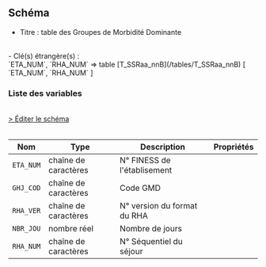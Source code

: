 ## Schéma

- Titre : table des Groupes de Morbidité Dominante
<br />
- Clé(s) étrangère(s) : <br />
`ETA_NUM`, `RHA_NUM` => table [T_SSRaa_nnB](/tables/T_SSRaa_nnB) [ `ETA_NUM`, `RHA_NUM` ]<br />

### Liste des variables
<br />
<div>
    <a href="https://gitlab.com/healthdatahub/schema-snds/edit/master/schemas/PMSI/PMSI%20SSR/T_SSRaa_nnGHJ.json"  
    arget="_blank" rel="noopener noreferrer">> Éditer le schéma</a>
    <OutboundLink />
</div>
<br />

Nom|Type|Description|Propriétés
-|-|-|-
`ETA_NUM`|chaîne de caractères|N° FINESS de l&#x27;établisement||
`GHJ_COD`|chaîne de caractères|Code GMD||
`RHA_VER`|chaîne de caractères|N° version du format du RHA||
`NBR_JOU`|nombre réel|Nombre de jours||
`RHA_NUM`|chaîne de caractères|N° Séquentiel du séjour||

